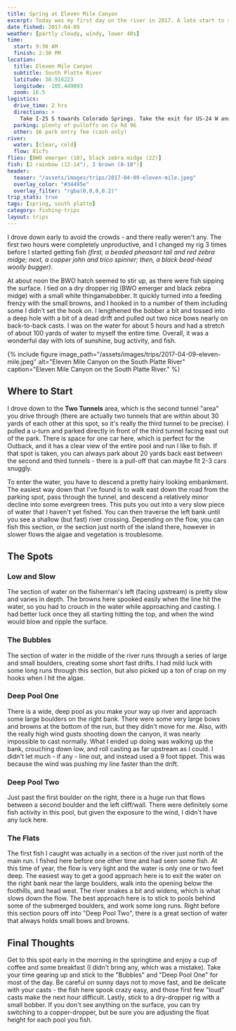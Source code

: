 ```yaml
---
title: Spring at Eleven Mile Canyon
excerpt: Today was my first day on the river in 2017. A late start to spring.
date_fished: 2017-04-09
weather: [partly cloudy, windy, lower 40s]
time:
  start: 9:30 AM
  finish: 2:30 PM
location:
  title: Eleven Mile Canyon
  subtitle: South Platte River
  latitude: 38.916223
  longitude: -105.449093
  zoom: 16.5
logistics:
  drive_time: 2 hrs
  directions: >
    Take I-25 S towards Colorado Springs. Take the exit for US-24 W and follow it towards Lake George. Take a left onto County Road 96 and follow signs for canyon road.
  parking: plenty of pulloffs on Co Rd 96
  other: $6 park entry fee (cash only)
river:
  water: [clear, cold]
  flow: 81cfs
flies: [BWO emerger (18), black zebra midge (22)]
fish: [2 rainbow (12-14"), 3 brown (8-10")]
header:
  teaser: "/assets/images/trips/2017-04-09-eleven-mile.jpeg"
  overlay_color: "#34495e"
  overlay_filter: "rgba(0,0,0,0.2)"
trip_stats: true
tags: [spring, south platte]
category: fishing-trips
layout: trips
---
```

I drove down early to avoid the crowds - and there really weren't any. The first two hours were completely unproductive, and I changed my rig 3 times before I started getting fish _(first, a beaded pheasant tail and red zebra midge; next, a copper john and trico spinner; then, a black bead-head woolly bugger)_.

At about noon the BWO hatch seemed to stir up, as there were fish sipping the surface. I tied on a dry dropper rig (BWO emerger and black zebra midge) with a small white thingamabobber. It quickly turned into a feeding frenzy with the small browns, and I hooked in to a number of them including some I didn't set the hook on. I lengthened the bobber a bit and tossed into a deep hole with a bit of a dead drift and pulled out two nice bows nearly on back-to-back casts. I was on the water for about 5 hours and had a stretch of about 100 yards of water to myself the entire time. Overall, it was a wonderful day with lots of sunshine, bug activity, and fish.

{% include figure image_path="/assets/images/trips/2017-04-09-eleven-mile.jpeg" alt="Eleven Mile Canyon on the South Platte River" caption="Eleven Mile Canyon on the South Platte River." %}

## Where to Start

I drove down to the **Two Tunnels** area, which is the second tunnel "area" you drive through (there are actually two tunnels that are within about 30 yards of each other at this spot, so it's really the third tunnel to be precise). I pulled a u-turn and parked directly in front of the third tunnel facing east out of the park. There is space for one car here, which is perfect for the Outback, and it has a clear view of the entire pool and run I like to fish. If that spot is taken, you can always park about 20 yards back east between the second and third tunnels - there is a pull-off that can maybe fit 2-3 cars snuggly.

To enter the water, you have to descend a pretty hairy looking embankment. The easiest way down that I've found is to walk east down the road from the parking spot, pass through the tunnel, and descend a relatively minor decline into some evergreen trees. This puts you out into a very slow piece of water that I haven't yet fished. You can then traverse the left bank until you see a shallow (but fast) river crossing. Depending on the flow, you can fish this section, or the section just north of the island there, however in slower flows the algae and vegetation is troublesome.

## The Spots

### Low and Slow

The section of water on the fisherman's left (facing upstream) is pretty slow and varies in depth. The browns here spooked easily when the line hit the water, so you had to crouch in the water while approaching and casting. I had better luck once they all starting hitting the top, and when the wind would blow and ripple the surface.

### The Bubbles

The section of water in the middle of the river runs through a series of large and small boulders, creating some short fast drifts. I had mild luck with some long runs through this section, but also picked up a ton of crap on my hooks when I hit the algae.

### Deep Pool One

There is a wide, deep pool as you make your way up river and approach some large boulders on the right bank. There were some very large bows and browns at the bottom of the run, but they didn't move for me. Also, with the really high wind gusts shooting down the canyon, it was nearly impossible to cast normally. What I ended up doing was walking up the bank, crouching down low, and roll casting as far upstream as I could. I didn't let much - if any - line out, and instead used a 9 foot tippet. This was because the wind was pushing my line faster than the drift.

### Deep Pool Two

Just past the first boulder on the right, there is a huge run that flows between a second boulder and the left cliff/wall. There were definitely some fish activity in this pool, but given the exposure to the wind, I didn't have any luck here.

### The Flats

The first fish I caught was actually in a section of the river just north of the main run. I fished here before one other time and had seen some fish. At this time of year, the flow is very light and the water is only one or two feet deep. The easiest way to get a good approach here is to exit the water on the right bank near the large boulders, walk into the opening below the foothills, and head west. The river snakes a bit and widens, which is what slows down the flow. The best approach here is to stick to pools behind some of the submerged boulders, and work some long runs. Right before this section pours off into "Deep Pool Two", there is a great section of water that always holds small bows and browns.

## Final Thoughts

Get to this spot early in the morning in the springtime and enjoy a cup of coffee and some breakfast (I didn't bring any, which was a mistake). Take your time gearing up and stick to the "Bubbles" and "Deep Pool One" for most of the day. Be careful on sunny days not to move fast, and be delicate with your casts - the fish here spook crazy easy, and those first few "loud" casts make the next hour difficult. Lastly, stick to a dry-dropper rig with a small bobber. If you don't see anything on the surface, you can try switching to a copper-dropper, but be sure you are adjusting the float height for each pool you fish.
